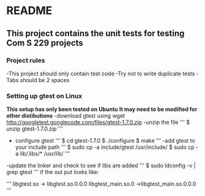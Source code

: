 # README
## This project contains the unit tests for testing Com S 229 projects

### Project rules
-This project should only contain test code
-Try not to write duplicate tests
-Tabs should be 2 spaces

### Setting up gtest on Linux
**This setup has only been tested on Ubuntu**
**It may need to be modified for other distibutions**
-download gtest using wget http://googletest.googlecode.com/files/gtest-1.7.0.zip
-unzip the file
'''
	$ unzip gtest-1.7.0.zip
'''
- configure gtest
'''
	$ cd gtest-1.7.0
	$ ./configure
	$ make
'''
-add gtest to your include path
'''
	$ sudo cp -a include/gtest /usr/include/
	$ sudo cp -a lib/.libs/*	/usr/lib/
'''

-update the linker and check to see if libs are added
'''
	$ sudo ldconfig -v | grep gtest
'''
if the out put looks like:

'''
libgtest.so -> libgtest.so.0.0.0
libgtest_main.so.0 ->libgtest_main.so.0.0.0
'''
